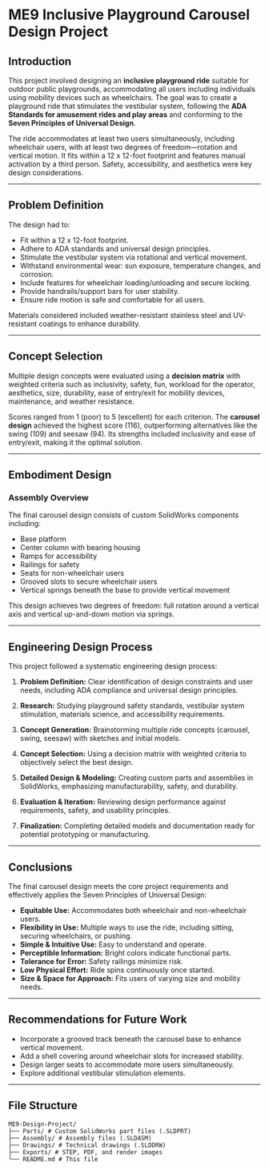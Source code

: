 # ME9 Inclusive Playground Carousel Design Project

## Introduction

This project involved designing an **inclusive playground ride** suitable for outdoor public playgrounds, accommodating all users including individuals using mobility devices such as wheelchairs. The goal was to create a playground ride that stimulates the vestibular system, following the **ADA Standards for amusement rides and play areas** and conforming to the **Seven Principles of Universal Design**.

The ride accommodates at least two users simultaneously, including wheelchair users, with at least two degrees of freedom—rotation and vertical motion. It fits within a 12 x 12-foot footprint and features manual activation by a third person. Safety, accessibility, and aesthetics were key design considerations.

---

## Problem Definition

The design had to:

- Fit within a 12 x 12-foot footprint.
- Adhere to ADA standards and universal design principles.
- Stimulate the vestibular system via rotational and vertical movement.
- Withstand environmental wear: sun exposure, temperature changes, and corrosion.
- Include features for wheelchair loading/unloading and secure locking.
- Provide handrails/support bars for user stability.
- Ensure ride motion is safe and comfortable for all users.

Materials considered included weather-resistant stainless steel and UV-resistant coatings to enhance durability.

---

## Concept Selection

Multiple design concepts were evaluated using a **decision matrix** with weighted criteria such as inclusivity, safety, fun, workload for the operator, aesthetics, size, durability, ease of entry/exit for mobility devices, maintenance, and weather resistance.

Scores ranged from 1 (poor) to 5 (excellent) for each criterion. The **carousel design** achieved the highest score (116), outperforming alternatives like the swing (109) and seesaw (94). Its strengths included inclusivity and ease of entry/exit, making it the optimal solution.

---

## Embodiment Design

### Assembly Overview

The final carousel design consists of custom SolidWorks components including:

- Base platform
- Center column with bearing housing
- Ramps for accessibility
- Railings for safety
- Seats for non-wheelchair users
- Grooved slots to secure wheelchair users
- Vertical springs beneath the base to provide vertical movement

This design achieves two degrees of freedom: full rotation around a vertical axis and vertical up-and-down motion via springs.

---

## Engineering Design Process

This project followed a systematic engineering design process:

1. **Problem Definition:** Clear identification of design constraints and user needs, including ADA compliance and universal design principles.

2. **Research:** Studying playground safety standards, vestibular system stimulation, materials science, and accessibility requirements.

3. **Concept Generation:** Brainstorming multiple ride concepts (carousel, swing, seesaw) with sketches and initial models.

4. **Concept Selection:** Using a decision matrix with weighted criteria to objectively select the best design.

5. **Detailed Design & Modeling:** Creating custom parts and assemblies in SolidWorks, emphasizing manufacturability, safety, and durability.

6. **Evaluation & Iteration:** Reviewing design performance against requirements, safety, and usability principles.

7. **Finalization:** Completing detailed models and documentation ready for potential prototyping or manufacturing.

---

## Conclusions

The final carousel design meets the core project requirements and effectively applies the Seven Principles of Universal Design:

- **Equitable Use:** Accommodates both wheelchair and non-wheelchair users.
- **Flexibility in Use:** Multiple ways to use the ride, including sitting, securing wheelchairs, or pushing.
- **Simple & Intuitive Use:** Easy to understand and operate.
- **Perceptible Information:** Bright colors indicate functional parts.
- **Tolerance for Error:** Safety railings minimize risk.
- **Low Physical Effort:** Ride spins continuously once started.
- **Size & Space for Approach:** Fits users of varying size and mobility needs.

---

## Recommendations for Future Work

- Incorporate a grooved track beneath the carousel base to enhance vertical movement.
- Add a shell covering around wheelchair slots for increased stability.
- Design larger seats to accommodate more users simultaneously.
- Explore additional vestibular stimulation elements.

---

## File Structure
```
ME9-Design-Project/
├── Parts/ # Custom SolidWorks part files (.SLDPRT)
├── Assembly/ # Assembly files (.SLDASM)
├── Drawings/ # Technical drawings (.SLDDRW)
├── Exports/ # STEP, PDF, and render images
└── README.md # This file
```